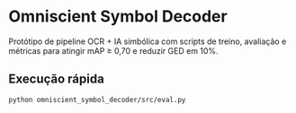 # Omniscient Symbol Decoder

Protótipo de pipeline OCR + IA simbólica com scripts de treino, avaliação e métricas
para atingir mAP ≥ 0,70 e reduzir GED em 10%.

## Execução rápida

```bash
python omniscient_symbol_decoder/src/eval.py
```
